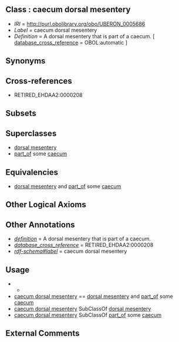 
## Class : caecum dorsal mesentery

 * *IRI* = http://purl.obolibrary.org/obo/UBERON_0005686
 * *Label* = caecum dorsal mesentery
 * *Definition* = A dorsal mesentery that is part of a caecum. [ [database_cross_reference](../../ef/oboInOwl#hasDbXref.md) = OBOL:automatic ]

## Synonyms


## Cross-references

 * RETIRED_EHDAA2:0000208

## Subsets


## Superclasses

 * [dorsal mesentery](../../UBERON/96/UBERON_0002296.md)
 * [part_of](../../BFO/50/BFO_0000050.md) some [caecum](../../UBERON/53/UBERON_0001153.md)

## Equivalencies

 * [dorsal mesentery](../../UBERON/96/UBERON_0002296.md) and [part_of](../../BFO/50/BFO_0000050.md) some [caecum](../../UBERON/53/UBERON_0001153.md)

## Other Logical Axioms


## Other Annotations

 * *[definition](../../IAO/15/IAO_0000115.md)* = A dorsal mesentery that is part of a caecum.
 * *[database_cross_reference](../../ef/oboInOwl#hasDbXref.md)* = RETIRED_EHDAA2:0000208
 * *[rdf-schema#label](../../el/rdf-schema#label.md)* = caecum dorsal mesentery

## Usage

 * -
 * [caecum dorsal mesentery](../../UBERON/86/UBERON_0005686.md) == [dorsal mesentery](../../UBERON/96/UBERON_0002296.md) and [part_of](../../BFO/50/BFO_0000050.md) some [caecum](../../UBERON/53/UBERON_0001153.md)
 * [caecum dorsal mesentery](../../UBERON/86/UBERON_0005686.md) SubClassOf [dorsal mesentery](../../UBERON/96/UBERON_0002296.md)
 * [caecum dorsal mesentery](../../UBERON/86/UBERON_0005686.md) SubClassOf [part_of](../../BFO/50/BFO_0000050.md) some [caecum](../../UBERON/53/UBERON_0001153.md)

## External Comments

